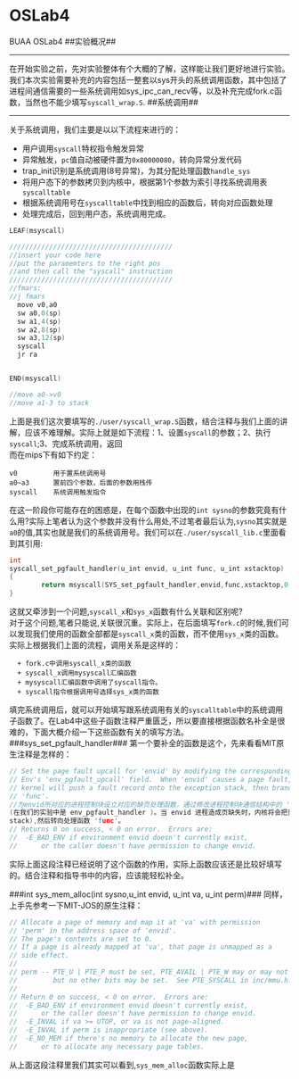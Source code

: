 # OSLab4
BUAA OSLab4
##实验概况##
***
  在开始实验之前，先对实验整体有个大概的了解，这样能让我们更好地进行实验。
  我们本次实验需要补充的内容包括一整套以sys开头的系统调用函数，其中包括了进程间通信需要的一些系统调用如sys_ipc_can_recv等，以及补充完成fork.c函数，当然也不能少填写`syscall_wrap.S`.
##系统调用##
***
  关于系统调用，我们主要是以以下流程来进行的：  
  + 用户调用`syscall`特权指令触发异常
  + 异常触发，`pc`值自动被硬件置为`0x80000080`，转向异常分发代码
  + trap_init识别是系统调用(8号异常)，为其分配处理函数`handle_sys`
  + 将用户态下的参数拷贝到内核中，根据第1个参数为索引寻找系统调用表`syscalltable`
  + 根据系统调用号在`syscalltable`中找到相应的函数后，转向对应函数处理
  + 处理完成后，回到用户态，系统调用完成。

```C
LEAF(msyscall)

/////////////////////////////////////////
//insert your code here
//put the paramemters to the right pos
//and then call the "syscall" instruction
/////////////////////////////////////////
//fmars:
//j fmars
  move v0,a0
  sw a0,0(sp)
  sw a1,4(sp)
  sw a2,8(sp)
  sw a3,12(sp)
  syscall
  jr ra


END(msyscall)

//move a0->v0
//move a1-3 to stack

```
上面是我们这次要填写的`./user/syscall_wrap.S`函数，结合注释与我们上面的讲解，应该不难理解。实际上就是如下流程：1、设置`syscall`的参数；2、执行`syscall`;3、完成系统调用，返回<br>
而在mips下有如下约定：<br>
```
v0         用于置系统调用号
a0~a3      置前四个参数，后面的参数用栈传
syscall    系统调用触发指令
```
在这一阶段你可能存在的困惑是，在每个函数中出现的`int sysno`的参数究竟有什么用?实际上笔者认为这个参数并没有什么用处,不过笔者最后认为,`sysno`其实就是`a0`的值,其实也就是我们的系统调用号。我们可以在`./user/syscall_lib.c`里面看到其引用:
```C
int
syscall_set_pgfault_handler(u_int envid, u_int func, u_int xstacktop)
{
        return msyscall(SYS_set_pgfault_handler,envid,func,xstacktop,0,0);
}
```
这就又牵涉到一个问题,`syscall_x`和`sys_x`函数有什么关联和区别呢?  
      对于这个问题,笔者只能说,关联很沉重。实际上，在后面填写`fork.c`的时候,我们可以发现我们使用的函数全部都是`syscall_x`类的函数，而不使用`sys_x`类的函数。实际上根据我们上面的流程，调用关系是这样的：
```
  + fork.c中调用syscall_x类的函数
  + syscall_x调用mysyscall汇编函数
  + mysyscall汇编函数中调用了syscall指令。
  + syscall指令根据调用号选择sys_x类的函数
```   
填完系统调用后，就可以开始填写跟系统调用有关的`syscalltable`中的系统调用子函数了。在Lab4中这些子函数注释严重匮乏，所以要直接根据函数名补全是很难的，下面大概介绍一下这些函数有关的填写方法。
###sys_set_pgfault_handler###
第一个要补全的函数是这个，先来看看MIT原生注释是怎样的：
```C
// Set the page fault upcall for 'envid' by modifying the corresponding struct
// Env's 'env_pgfault_upcall' field.  When 'envid' causes a page fault, the
// kernel will push a fault record onto the exception stack, then branch to
// 'func'.
//为envid所对应的进程控制块设立对应的缺页处理函数，通过修改进程控制块通信结构中的 'env_pgfault_upcall'区域  
(在我们的实验中是 env_pgfault_handler )。当 envid 进程造成页缺失时，内核将会把页缺失记录入异常栈 (exception  
stack),然后转向处理函数 'func'。
// Returns 0 on success, < 0 on error.  Errors are:
//	-E_BAD_ENV if environment envid doesn't currently exist,
//		or the caller doesn't have permission to change envid.
```
实际上面这段注释已经说明了这个函数的作用，实际上函数应该还是比较好填写的。结合注释和指导书中的内容，应该能轻松补全。

###int sys_mem_alloc(int sysno,u_int envid, u_int va, u_int perm)###
同样，上手先参考一下MIT-JOS的原生注释：
```C
// Allocate a page of memory and map it at 'va' with permission
// 'perm' in the address space of 'envid'.
// The page's contents are set to 0.
// If a page is already mapped at 'va', that page is unmapped as a
// side effect.
//
// perm -- PTE_U | PTE_P must be set, PTE_AVAIL | PTE_W may or may not be set,
//         but no other bits may be set.  See PTE_SYSCALL in inc/mmu.h.
//
// Return 0 on success, < 0 on error.  Errors are:
//	-E_BAD_ENV if environment envid doesn't currently exist,
//		or the caller doesn't have permission to change envid.
//	-E_INVAL if va >= UTOP, or va is not page-aligned.
//	-E_INVAL if perm is inappropriate (see above).
//	-E_NO_MEM if there's no memory to allocate the new page,
//		or to allocate any necessary page tables.
```
从上面这段注释里我们其实可以看到,`sys_mem_alloc`函数实际上是
